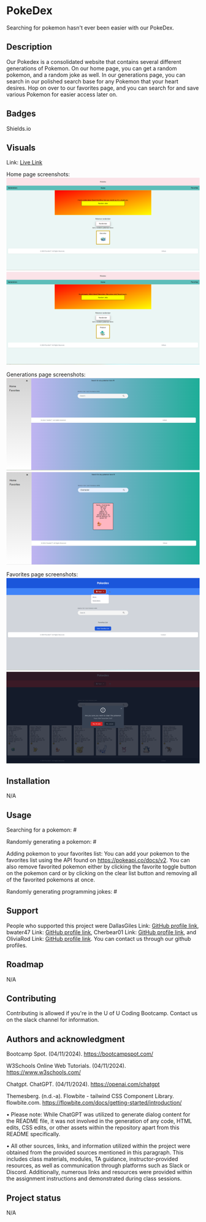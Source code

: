 # PokeDex
Searching for pokemon hasn't ever been easier with our PokeDex.

## Description
Our Pokedex is a consolidated website that contains several different generations of Pokemon. On our home page, you can get a random pokemon, and a random joke as well. In our generations page, you can search in our polished search base for any Pokemon that your heart desires. Hop on over to our favorites page, and you can search for and save various Pokemon for easier access later on.

## Badges
Shields.io

## Visuals
Link: <a href="https://DallasGiles.github.io/pokedex/" alt="live site link">Live Link</a>

Home page screenshots:
![img](./assets/images/Randomized1.png)
![img](./assets/images/Randomized2.png)

Generations page screenshots:
![img](./assets/images/Sidebar.png)
![img](./assets/images/Searched.png)

Favorites page screenshots:
![img](./assets/images/LightNav.png)
![img](./assets/images/DarkClear.png)

## Installation
N/A

## Usage
Searching for a pokemon: #

Randomly generating a pokemon: #

Adding pokemon to your favorites list: You can add your pokemon to the favorites list using the API found on https://pokeapi.co/docs/v2. You can also remove favorited pokemon either by clicking the favorite toggle button on the pokemon card or by clicking on the clear list button and removing all of the favorited pokemons at once.

Randomly generating programming jokes: #

## Support
People who supported this project were DallasGiles Link: <a href="https://github.com/DallasGiles" alt="GitHub Link">GitHub profile link</a>, bwater47 Link: <a href="https://github.com/bwater47" alt="GitHub Link">GitHub profile link</a>, Cherbear01 Link: <a href="https://github.com/Cherbear01" alt="GitHub Link">GitHub profile link</a>, and OliviaRod Link: <a href="https://github.com/OliviaRod" alt="GitHub Link">GitHub profile link</a>. You can contact us through our github profiles.

## Roadmap
N/A

## Contributing
Contributing is allowed if you're in the U of U Coding Bootcamp. Contact us on the slack channel for information.

## Authors and acknowledgment
Bootcamp Spot. (04/11/2024). https://bootcampspot.com/

W3Schools Online Web Tutorials. (04/11/2024). https://www.w3schools.com/ 

Chatgpt. ChatGPT. (04/11/2024). https://openai.com/chatgpt

Themesberg. (n.d.-a). Flowbite - tailwind CSS Component Library. flowbite.com. https://flowbite.com/docs/getting-started/introduction/ 

• Please note: While ChatGPT was utilized to generate dialog content for the README file, it was not involved in the generation of any code, HTML edits, CSS edits, or other assets within the repository apart from this README specifically.

• All other sources, links, and information utilized within the project were obtained from the provided sources mentioned in this paragraph. This includes class materials, modules, TA guidance, instructor-provided resources, as well as communication through platforms such as Slack or Discord. Additionally, numerous links and resources were provided within the assignment instructions and demonstrated during class sessions.

## Project status
N/A